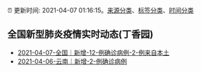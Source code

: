:alarm_clock: 更新时间: 2021-04-07 01:16:15。[来源分类](../README.md)、[标签分类](../TAGS.md)、[时间分类](../TIMELINE.md)

## 全国新型肺炎疫情实时动态(丁香园)




- [2021-04-07-全国｜新增-12-例确诊病例-2-例来自本土](http://app.cctv.com/special/cportal/detail/arti/index.html?id=Artinzw3aW3kVTjNun7VNf8k210407&isfromapp=1) 
- [2021-04-06-云南｜新增-2-例确诊病例](http://app.cctv.com/special/cportal/detail/arti/index.html?id=ArtiOhHBkll6RcOhBnp0qdMD210407&isfromapp=1) 